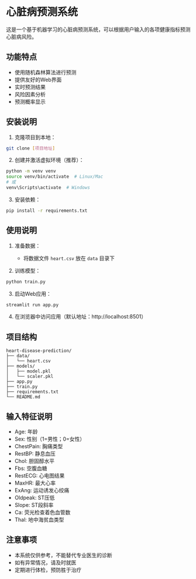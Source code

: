 # 心脏病预测系统

这是一个基于机器学习的心脏病预测系统，可以根据用户输入的各项健康指标预测心脏病风险。

## 功能特点

- 使用随机森林算法进行预测
- 提供友好的Web界面
- 实时预测结果
- 风险因素分析
- 预测概率显示

## 安装说明

1. 克隆项目到本地：
```bash
git clone [项目地址]
```

2. 创建并激活虚拟环境（推荐）：
```bash
python -m venv venv
source venv/bin/activate  # Linux/Mac
# 或
venv\Scripts\activate  # Windows
```

3. 安装依赖：
```bash
pip install -r requirements.txt
```

## 使用说明

1. 准备数据：
   - 将数据文件 `heart.csv` 放在 `data` 目录下

2. 训练模型：
```bash
python train.py
```

3. 启动Web应用：
```bash
streamlit run app.py
```

4. 在浏览器中访问应用（默认地址：http://localhost:8501）

## 项目结构

```
heart-disease-prediction/
├── data/
│   └── heart.csv
├── models/
│   ├── model.pkl
│   └── scaler.pkl
├── app.py
├── train.py
├── requirements.txt
└── README.md
```

## 输入特征说明

- Age: 年龄
- Sex: 性别（1=男性；0=女性）
- ChestPain: 胸痛类型
- RestBP: 静息血压
- Chol: 胆固醇水平
- Fbs: 空腹血糖
- RestECG: 心电图结果
- MaxHR: 最大心率
- ExAng: 运动诱发心绞痛
- Oldpeak: ST压低
- Slope: ST段斜率
- Ca: 荧光检查着色血管数
- Thal: 地中海贫血类型

## 注意事项

- 本系统仅供参考，不能替代专业医生的诊断
- 如有异常情况，请及时就医
- 定期进行体检，预防胜于治疗 